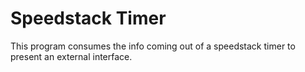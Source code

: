 # Speedstack Timer

This program consumes the info coming out of a speedstack timer to present an external interface.
